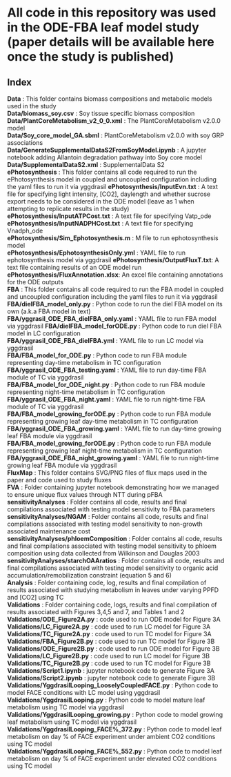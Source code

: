 # All code in this repository was used in the ODE-FBA leaf model study (paper details will be available here once the study is published)

## Index ##  
**Data** : This folder contains biomass compositions and metabolic models used in the study  
**Data/biomass_soy.csv** : Soy tissue specific biomass composition  
**Data/PlantCoreMetabolism_v2_0_0.xml** : The PlantCoreMetabolism v2.0.0 model  
**Data/Soy_core_model_GA.sbml** : PlantCoreMetabolism v2.0.0 with soy GRP associations  
**Data/GenerateSupplementalDataS2FromSoyModel.ipynb** : A jupyter notebook adding Allantoin degradation pathway into Soy core model  
**Data/SupplementalDataS2.xml** : SupplementalData S2  
**ePhotosynthesis** : This folder contains all code required to run the ePhotosynthesis model in coupled and uncoupled configuration including the yaml files to run it via yggdrasil
**ePhotosynthesis/InputEvn.txt** : A text file for specifying light intensity, [CO2], daylength and whether sucrose export needs to be considered in the ODE model (leave as 1 when attempting to replicate results in the study)  
**ePhotosynthesis/InputATPCost.txt** : A text file for specifying Vatp_ode  
**ePhotosynthesis/InputNADPHCost.txt** : A text file for specifying Vnadph_ode  
**ePhotosynthesis/Sim_Ephotosynthesis.m** : M file to run ephotosynthesis model  
**ePhotosynthesis/EphotosynthesisOnly.yml** : YAML file to run ephotosynthesis model via yggdrasil
**ePhotosynthesis/OutputFluxT.txt**: A text file containing results of an ODE model run  
**ePhotosynthesis/FluxAnnotation.xlsx**: An excel file containing annotations for the ODE outputs  
**FBA** : This folder contains all code required to run the FBA model in coupled and uncoupled configuration including the yaml files to run it via yggdrasil  
**FBA/dielFBA_model_only.py** : Python code to run the diel FBA model on its own (a.k.a FBA model in text)  
**FBA/yggrasil_ODE_FBA_dielFBA_only.yaml** : YAML file to run FBA model via yggdrasil
**FBA/dielFBA_model_forODE.py** : Python code to run diel FBA model in LC configuration  
**FBA/yggrasil_ODE_FBA_dielFBA.yml** : YAML file to run LC model via yggdrasil  
**FBA/FBA_model_for_ODE.py** : Python code to run FBA module representing day-time metabolism in TC configuration  
**FBA/yggrasil_ODE_FBA_testing.yaml** : YAML file to run day-time FBA module of TC via yggdrasil  
**FBA/FBA_model_for_ODE_night.py** : Python code to run FBA module representing night-time metabolism in TC configuration  
**FBA/yggrasil_ODE_FBA_night.yaml** : YAML file to run night-time FBA module of TC via yggdrasil  
**FBA/FBA_model_growing_forODE.py** : Python code to run FBA module representing growing leaf day-time metabolism in TC configuration  
**FBA/yggrasil_ODE_FBA_growing.yaml** : YAML file to run day-time growing leaf FBA module via yggdrasil  
**FBA/FBA_model_growing_forODE.py** : Python code to run FBA module representing growing leaf night-time metabolism in TC configuration  
**FBA/yggrasil_ODE_FBA_night_growing.yaml** : YAML file to run night-time growing leaf FBA module via yggdrasil  
**FluxMap** : This folder contains SVG/PNG files of flux maps used in the paper and code used to study fluxes  
**FVA** : Folder containing jupyter notebook demonstrating how we managed to ensure unique flux values through NTT during pFBA  
**sensitivityAnalyses** : Folder contains all code, results and final compilations associated with testing model sensitivity to FBA parameters  
**sensitivityAnalyses/NGAM** : Folder contains all code, results and final compilations associated with testing model sensitivity to non-growth associated maintenance cost  
**sensitivityAnalyses/phloemComposition** : Folder contains all code, results and final compilations associated with testing model sensitivity to phloem composition using data collected from Wilkinson and Douglas 2003  
**sensitivityAnalyses/starchOAAratios** : Folder contains all code, results and final compilations associated with testing model sensitivity to organic acid accumulation/remobilization constraint (equation 5 and 6)  
**Analysis** : Folder containing code, log, results and final compilation of results associated with studying metabolism in leaves under varying PPFD and [CO2] using TC  
**Validations** : Folder containing code, logs, results and final compilation of results associated with Figures 3,4,5 and 7, and Tables 1 and 2  
**Validations/ODE_Figure2A.py** : code used to run ODE model for Figure 3A  
**Validations/LC_Figure2A.py** : code used to run LC model for Figure 3A  
**Validations/TC_Figure2A.py** : code used to run TC model for Figure 3A  
**Validations/FBA_Figure2B.py** : code used to run TC model for Figure 3B
**Validations/ODE_Figure2B.py** : code used to run ODE model for Figure 3B  
**Validations/LC_Figure2B.py** : code used to run LC model for Figure 3B  
**Validations/TC_Figure2B.py** : code used to run TC model for Figure 3B  
**Validations/Script1.ipynb** : jupyter notebook code to generate Figure 3A  
**Validations/Script2.ipynb** : jupyter notebook code to generate Figure 3B  
**Validations/YggdrasilLooping_LooselyCoupledFACE.py** : Python code to model FACE conditions with LC model using yggdrasil  
**Validations/YggdrasilLooping.py** : Python code to model mature leaf metabolism using TC model via yggdrasil  
**Validations/YggdrasilLooping_growing.py** : Python code to model growing leaf metabolism using TC model via yggdrasil  
**Validations/YggdrasilLooping_FACE%_372.py** : Python code to model leaf metabolism on day % of FACE experiment under ambient CO2 conditions using TC model  
**Validations/YggdrasilLooping_FACE%_552.py** : Python code to model leaf metabolism on day % of FACE experiment under elevated CO2 conditions using TC model  
